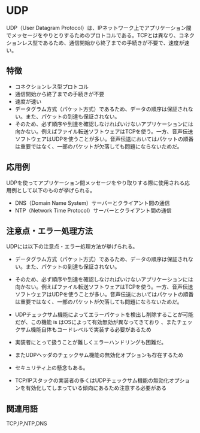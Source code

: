 

# UDP
UDP（User Datagram Protocol）は、IPネットワーク上でアプリケーション間でメッセージをやりとりするためのプロトコルである。TCPとは異なり、コネクションレス型であるため、通信開始から終了までの手続きが不要で、速度が速い。

## 特徴
- コネクションレス型プロトコル
- 通信開始から終了までの手続きが不要
- 速度が速い
- データグラム方式（パケット方式）であるため、データの順序は保証されない。また、パケットの到達も保証されない。
- そのため、必ず順序や到達を確認しなければいけないアプリケーションには向かない。例えばファイル転送ソフトウェアはTCPを使う。一方、音声伝送ソフトウェアはUDPを使うことが多い。音声伝送においてはパケットの順番は重要ではなく、一部のパケットが欠落しても問題にならないためだ。


## 応用例
UDPを使ってアプリケーション間メッセージをやり取りする際に使用される応用例として以下のものが挙げられる。
- DNS（Domain Name System）サーバーとクライアント間の通信
- NTP（Network Time Protocol）サーバーとクライアント間の通信

 
## 注意点・エラー処理方法
UDPには以下の注意点・エラー処理方法が挙げられる。 　  

 - データグラム方式（パケット方式）であるため、データの順序は保証されない。また、パケットの到達も保証されない。 　  

 - そのため、必ず順序や到達を確認しなければいけないアプリケーションには向かない。例えばファイル転送ソフトウェアはTCPを使う。一方、音声伝送ソフトウェアはUDPを使うことが多い。音声伝送においてはパケットの順番は重要ではなく、一部のパケットが欠落しても問題にならないためだ。 　  

 - UDPチェックサム機能によってエラーパケットを検出し削除することが可能だが、この機能 is はOSによって有効無効が異なってきており 、またチェックサム機能自体もコードレベルで実装する必要があるため 　  

 - 実装者にとって扱うことが難しくエラーハンドリングも困難だ。 　  

 - またUDPヘッダのチェックサム機能の無効化オプションも存在するため 　   

 - セキュリティ上の懸念もある。 　  

 - TCP/IPスタックの実装者の多くはUDPチェックサム機能の無効化オプションを有効化してしまっている傾向にあるため注意する必要がある 　  

   
## 関連用語
TCP,IP,NTP,DNS